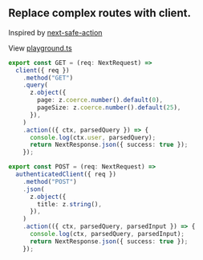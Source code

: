 ## Replace complex routes with client.

Inspired by [next-safe-action]("https://next-safe-action.dev/")

View [playground.ts]("./playground.ts")

```ts
export const GET = (req: NextRequest) =>
  client({ req })
    .method("GET")
    .query(
      z.object({
        page: z.coerce.number().default(0),
        pageSize: z.coerce.number().default(25),
      }),
    )
    .action(({ ctx, parsedQuery }) => {
      console.log(ctx.user, parsedQuery);
      return NextResponse.json({ success: true });
    });

export const POST = (req: NextRequest) =>
  authenticatedClient({ req })
    .method("POST")
    .json(
      z.object({
        title: z.string(),
      }),
    )
    .action(({ ctx, parsedQuery, parsedInput }) => {
      console.log(ctx, parsedQuery, parsedInput);
      return NextResponse.json({ success: true });
    });
```


